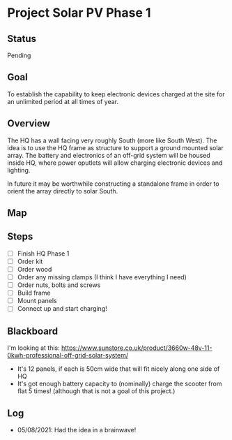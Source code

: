 # Project Solar PV Phase 1

## Status

Pending

## Goal

To establish the capability to keep electronic devices charged at the site for an unlimited period at all times of year.

## Overview

The HQ has a wall facing very roughly South (more like South West). The idea is to use the HQ frame as structure to support a ground mounted solar array. The battery and electronics of an off-grid system will be housed inside HQ, where power oputlets will allow charging electronic devices and lighting.

In future it may be worthwhile constructing a standalone frame in order to orient the array directly to solar South.

## Map

## Steps

- [ ] Finish HQ Phase 1
- [ ] Order kit
- [ ] Order wood
- [ ] Order any missing clamps (I think I have everything I need)
- [ ] Order nuts, bolts and screws
- [ ] Build frame
- [ ] Mount panels
- [ ] Connect up and start charging!

## Blackboard

I'm looking at this: https://www.sunstore.co.uk/product/3660w-48v-11-0kwh-professional-off-grid-solar-system/
- It's 12 panels, if each is 50cm wide that will fit nicely along one side of HQ
- It's got enough battery capacity to (nominally) charge the scooter from flat 5 times! (although that is not a goal of this project.)

## Log

- 05/08/2021: Had the idea in a brainwave!
